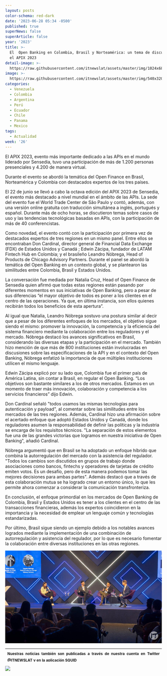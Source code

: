 ```yaml
---
layout: posts
color-schema: red-dark
date: '2023-06-28 05:34 -0500'
published: true
superNews: false
superArticle: false
year: '2023'
title: >-
  El  Open Banking en Colombia, Brasil y Norteamérica: un tema de discusión en
  el APIX 2023
detail-image: >-
  https://raw.githubusercontent.com/itnewslat/assets/master/img/1024x680/apix-2023-g.jpg
image: >-
  https://raw.githubusercontent.com/itnewslat/assets/master/img/540x320/apix-2023-p.jpg
categories:
  - Venezuela
  - Colombia
  - Argentina
  - Perú
  - Ecuador
  - Chile
  - Panama
  - Mexico
tags:
  - Actualidad
week: '26'
---
```

El APIX 2023, evento más importante dedicado a las APIs en el mundo liderado por Sensedia, tuvo una participación de más de 1.200 personas presenciales y 4.200 de manera virtual. 
 
Durante el evento se abordó la temática del Open Finance en Brasil, Norteamérica y Colombia con destacados expertos de los tres países.
 
El 22 de junio se llevó a cabo la octava edición del APIX 2023 de Sensedia, el evento más destacado a nivel mundial en el ámbito de las APIs. La sede del evento fue el World Trade Center de São Paulo y contó, además, con una versión online gratuita con traducción simultánea a inglés, portugués y español. Durante más de ocho horas, se discutieron temas sobre casos de uso y las tendencias tecnológicas basadas en APIs, con la participación de más de 40 conferencistas.
 
Como novedad, el evento contó con la participación por primera vez de destacados expertos de tres regiones en un mismo panel. Entre ellos se encontraban Don Cardinal, director general de Financial Data Exchange (FDX) de Estados Unidos y Canadá ; Edwin Zácipa, fundador de LATAM Fintech Hub en Colombia; y el brasileño Leandro Nóbrega, Head of Products de Chicago Advisory Partners. Durante el panel se abordó la temática del Open Banking en un contexto global, y se plantearon las similitudes entre Colombia, Brasil y Estados Unidos.
 
La conversación fue mediada por Natalia Cruz, Head of Open Finance de Sensedia quien afirmó que todas estas regiones están pasando por diferentes momentos en sus iniciativas de Open Banking, pero a pesar de sus diferencias “el mayor objetivo de todos es poner a los clientes en el centro de las operaciones. Ya que, en última instancia, son ellos quienes recibirán todos los beneficios de esta apertura”.
 
Al igual que Natalia, Leandro Nóbrega sostuvo una postura similar al decir que a pesar de los diferentes enfoques de los mercados, el objetivo sigue siendo el mismo: promover la innovación, la competencia y la eficiencia del sistema financiero mediante la colaboración entre los reguladores y el mercado. Nóbrega destacó los avances significativos en Brasil, considerando las diversas etapas y la participación en el mercado. También hizo mención de que más de 800 instituciones están involucradas en discusiones sobre las especificaciones de la API y en el contexto del Open Banking, Nóbrega enfatizó la importancia de que múltiples instituciones utilicen el mismo lenguaje.
 
Edwin Zácipa explicó por su lado que, Colombia fue el primer país de América Latina, sin contar a Brasil, en regular el Open Banking.  “Los objetivos son bastante similares a los de otros mercados. Estamos en un momento de traer más innovación, colaboración y competencia a los servicios financieros” dijo Edwin.
 
Don Cardinal señaló "todos usamos las mismas tecnologías para autenticación y payload", al comentar sobre las similitudes entre los mercados de las tres regiones. Además, Cardinal hizo una afirmación sobre el acertado enfoque que adoptó Estados Unidos y Canadá, donde los reguladores asumen la responsabilidad de definir las políticas y la industria se encarga de los requisitos técnicos. "La separación de estos elementos fue una de las grandes victorias que logramos en nuestra iniciativa de Open Banking", añadió Cardinal.
 
Nóbrega argumentó que en Brasil se ha adoptado un enfoque híbrido que combina la autorregulación del mercado con la asistencia del regulador. "Todos los cambios son discutidos en grupos de trabajo donde asociaciones como bancos, fintechs y operadores de tarjetas de crédito emiten votos. Es un desafío, pero de esta manera podemos tomar las mejores decisiones para ambas partes". Además destacó que a través de esta colaboración mutua se ha logrado crear un entorno único, lo que les permite ahora comenzar a considerar la comunicación transfronteriza.
 
En conclusión, el enfoque primordial en los mercados de Open Banking de Colombia, Brasil y Estados Unidos es tener a los clientes en el centro de las transacciones financieras, además los expertos coincidieron en la importancia y la necesidad de emplear un lenguaje común y tecnologías estandarizadas. 
 
Por último, Brasil sigue siendo un ejemplo debido a los notables avances logrados mediante la implementación de una combinación de autorregulación y asistencia del regulador, por lo que es necesario fomentar la colaboración entre diversas instituciones en las otras regiones.

![](https://raw.githubusercontent.com/itnewslat/assets/master/img/540x320/apix-2023-p.jpg)

<table style="height: 42px;" width="569">
<tbody>
<tr>
<td style="text-align: justify;"><sub><strong>Nuestras noticias también son publicadas a través de nuestra cuenta en Twitter <a href="https://twitter.com/itnewslat?lang=es">@ITNEWSLAT</a> y en la aplicación <a href="https://squidapp.co/en/">SQUID</a></strong></sub></td>
</tr>
</tbody>
</table>
<img src="https://tracker.metricool.com/c3po.jpg?hash=56f88a41e39ab42c063cc51676587a04"/>